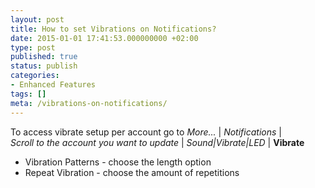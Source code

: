 ```yaml
---
layout: post
title: How to set Vibrations on Notifications?
date: 2015-01-01 17:41:53.000000000 +02:00
type: post
published: true
status: publish
categories:
- Enhanced Features
tags: []
meta: /vibrations-on-notifications/
---
```


To access vibrate setup per account go to *More...* \| *Notifications* \| *Scroll to the account you want to update* \| *Sound\|Vibrate\|LED* | **Vibrate**

* Vibration Patterns - choose the length option
* Repeat Vibration - choose the amount of repetitions

